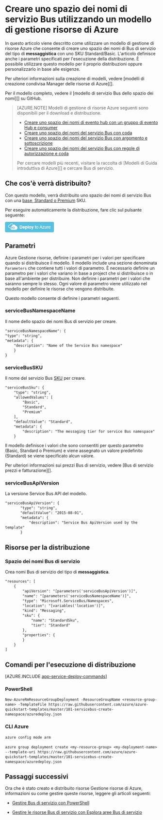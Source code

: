 <properties
    pageTitle="Creare uno spazio dei nomi di servizio Bus utilizzando un modello di gestione risorse | Microsoft Azure"
    description="Utilizzare Gestione risorse Azure modello per creare uno spazio dei nomi Bus di servizio"
    services="service-bus"
    documentationCenter=".net"
    authors="sethmanheim"
    manager="timlt"
    editor=""/>

<tags
    ms.service="service-bus"
    ms.devlang="tbd"
    ms.topic="article"
    ms.tgt_pltfrm="dotnet"
    ms.workload="na"
    ms.date="10/04/2016"
    ms.author="sethm;shvija"/>

# <a name="create-a-service-bus-namespace-using-an-azure-resource-manager-template"></a>Creare uno spazio dei nomi di servizio Bus utilizzando un modello di gestione risorse di Azure

In questo articolo viene descritto come utilizzare un modello di gestione di risorse Azure che consente di creare uno spazio dei nomi di Bus di servizio del tipo di **messaggistica** con uno SKU Standard/Basic. L'articolo definisce anche i parametri specificati per l'esecuzione della distribuzione. È possibile utilizzare questo modello per il proprio distribuzioni oppure personalizzarlo in base alle esigenze.

Per ulteriori informazioni sulla creazione di modelli, vedere [modelli di creazione condivisa Manager delle risorse di Azure][].

Per il modello completo, vedere il [modello di servizio Bus dello spazio dei nomi][] su GitHub.

>[AZURE.NOTE] Modelli di gestione di risorse Azure seguenti sono disponibili per il download e distribuzione. 
>
>-    [Creare uno spazio dei nomi di evento hub con un gruppo di evento Hub e consumer](../event-hubs/event-hubs-resource-manager-namespace-event-hub.md)
>-    [Creare uno spazio dei nomi del servizio Bus con coda](service-bus-resource-manager-namespace-queue.md)
>-    [Creare uno spazio dei nomi del servizio Bus con argomento e sottoscrizione](service-bus-resource-manager-namespace-topic.md)
>-    [Creare uno spazio dei nomi del servizio Bus con regole di autorizzazione e coda](service-bus-resource-manager-namespace-auth-rule.md)
>
>Per cercare modelli più recenti, visitare la raccolta di [Modelli di Guida introduttiva di Azure][] e cercare Bus di servizio.

## <a name="what-will-you-deploy"></a>Che cos'è verrà distribuito?

Con questo modello, verrà distribuito uno spazio dei nomi di servizio Bus con una [base, Standard o Premium](https://azure.microsoft.com/pricing/details/service-bus/) SKU.

Per eseguire automaticamente la distribuzione, fare clic sul pulsante seguente:

[![Distribuire Azure](./media/service-bus-resource-manager-namespace/deploybutton.png)](https://portal.azure.com/#create/Microsoft.Template/uri/https%3A%2F%2Fraw.githubusercontent.com%2FAzure%2Fazure-quickstart-templates%2Fmaster%2F101-servicebus-create-namespace%2Fazuredeploy.json)

## <a name="parameters"></a>Parametri

Azure Gestione risorse, definire i parametri per i valori per specificare quando si distribuisce il modello. Il modello include una sezione denominata `Parameters` che contiene tutti i valori di parametro. È necessario definire un parametro per i valori che variano in base a project che si distribuisce o in base all'ambiente per distribuire. Non definire i parametri per i valori che saranno sempre lo stesso. Ogni valore di parametro viene utilizzato nel modello per definire le risorse che vengono distribuite.

Questo modello consente di definire i parametri seguenti.

### <a name="servicebusnamespacename"></a>serviceBusNamespaceName

Il nome dello spazio dei nomi Bus di servizio per creare.

```
"serviceBusNamespaceName": {
"type": "string",
"metadata": { 
    "description": "Name of the Service Bus namespace" 
    }
}
```

### <a name="servicebussku"></a>serviceBusSKU

Il nome del servizio Bus [SKU](https://azure.microsoft.com/pricing/details/service-bus/) per creare.

```
"serviceBusSku": { 
    "type": "string", 
    "allowedValues": [ 
        "Basic", 
        "Standard",
        "Premium" 
    ], 
    "defaultValue": "Standard", 
    "metadata": { 
        "description": "The messaging tier for service Bus namespace" 
    } 

```

Il modello definisce i valori che sono consentiti per questo parametro (Basic, Standard o Premium) e viene assegnato un valore predefinito (Standard) se viene specificato alcun valore.

Per ulteriori informazioni sui prezzi Bus di servizio, vedere [Bus di servizio prezzi e fatturazione][].

### <a name="servicebusapiversion"></a>serviceBusApiVersion

La versione Service Bus API del modello.

```
"serviceBusApiVersion": { 
       "type": "string", 
       "defaultValue": "2015-08-01", 
       "metadata": { 
           "description": "Service Bus ApiVersion used by the template" 
       } 
```

## <a name="resources-to-deploy"></a>Risorse per la distribuzione

### <a name="service-bus-namespace"></a>Spazio dei nomi Bus di servizio

Crea nomi Bus di servizio del tipo di **messaggistica**.

```
"resources": [
    {
        "apiVersion": "[parameters('serviceBusApiVersion')]",
        "name": "[parameters('serviceBusNamespaceName')]",
        "type": "Microsoft.ServiceBus/Namespaces",
        "location": "[variables('location')]",
        "kind": "Messaging",
        "sku": {
            "name": "StandardSku",
            "tier": "Standard"
        },
        "properties": {
        }
    }
]
```

## <a name="commands-to-run-deployment"></a>Comandi per l'esecuzione di distribuzione

[AZURE.INCLUDE [app-service-deploy-commands](../../includes/app-service-deploy-commands.md)]

### <a name="powershell"></a>PowerShell

```
New-AzureRmResourceGroupDeployment -ResourceGroupName <resource-group-name> -TemplateFile https://raw.githubusercontent.com/azure/azure-quickstart-templates/master/101-servicebus-create-namespace/azuredeploy.json
```

### <a name="azure-cli"></a>CLI Azure

```
azure config mode arm

azure group deployment create <my-resource-group> <my-deployment-name> --template-uri https://raw.githubusercontent.com/azure/azure-quickstart-templates/master/101-servicebus-create-namespace/azuredeploy.json
```

## <a name="next-steps"></a>Passaggi successivi

Ora che è stato creato e distribuito risorse Gestione risorse di Azure, informazioni su come gestire queste risorse, leggere gli articoli seguenti:

- [Gestire Bus di servizio con PowerShell](service-bus-powershell-how-to-provision.md)
- [Gestire le risorse Bus di servizio con Esplora aree Bus di servizio](https://code.msdn.microsoft.com/Service-Bus-Explorer-f2abca5a)

  [Creazione di modelli di Manager delle risorse di Azure]: ../resource-group-authoring-templates.md
  [Modello di spazio dei nomi Bus di servizio]: https://github.com/Azure/azure-quickstart-templates/blob/master/101-servicebus-create-namespace/
  [Guida introduttiva di Azure modelli]: https://azure.microsoft.com/documentation/templates/?term=service+bus
  [Servizio Bus prezzi e fatturazione]: https://azure.microsoft.com/documentation/articles/service-bus-pricing-billing/
  [Using Azure PowerShell with Azure Resource Manager]: ../powershell-azure-resource-manager.md
  [Using the Azure CLI for Mac, Linux, and Windows with Azure Resource Management]: ../xplat-cli-azure-resource-manager.md
